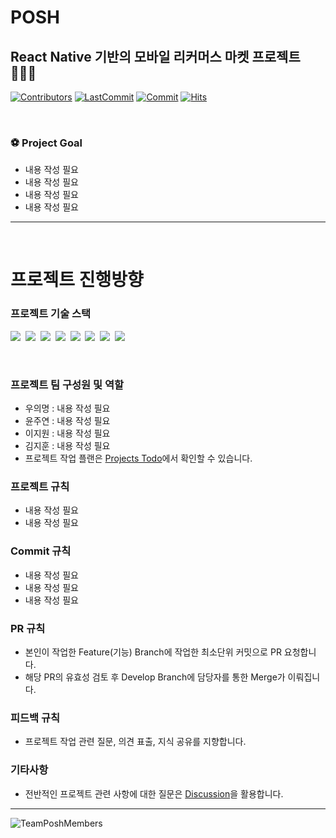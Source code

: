 # POSH 
React Native 기반의 모바일 리커머스 마켓 프로젝트 👩🏻‍💻
---

[![Contributors](https://img.shields.io/github/contributors-anon/TeamPOSH/POSH)](https://github.com/TeamPOSH/POSH)
[![LastCommit](https://img.shields.io/github/last-commit/TeamPOSH/POSH)](https://github.com/TeamPOSH/POSH)
[![Commit](https://img.shields.io/github/commit-activity/w/TeamPOSH/POSH)](https://github.com/TeamPOSH/POSH)
[![Hits](https://hits.seeyoufarm.com/api/count/incr/badge.svg?url=https%3A%2F%2Fgithub.com%2FTeamPOSH/POSH&count_bg=%23FF8500&title_bg=%23555555&icon=&icon_color=%23E7E7E7&title=hits&edge_flat=false)](https://github.com/TeamPOSH/POSH)

<br/>


### ⚽️ Project Goal

- 내용 작성 필요
- 내용 작성 필요
- 내용 작성 필요
- 내용 작성 필요

---

<br/>

# 프로젝트 진행방향

### 프로젝트 기술 스택 
<p align="left">
  <img src="https://img.shields.io/badge/HTML-E34F26?style=flat-square&logo=HTML5&logoColor=white"/></a>&nbsp  
  <img src="https://img.shields.io/badge/CSS-1572B6?style=flat-square&logo=css3&logoColor=white"/></a>&nbsp  
  <img src="https://img.shields.io/badge/Javascript-ffb13b?style=flat-square&logo=javascript&logoColor=white"/></a>&nbsp 
  <img src="https://img.shields.io/badge/Typescript-3178c6?style=flat-square&logo=Typescript&logoColor=white"/></a>&nbsp 
  <img src="https://img.shields.io/badge/React-61dafb?style=flat-square&logo=React&logoColor=white"/></a>&nbsp  
  <img src="https://img.shields.io/badge/Firebase-FFCA28?style=flat-square&logo=Firebase&logoColor=black"/></a>&nbsp
  <img src="https://img.shields.io/badge/ReactNative-61DAFB?style=flat-square&logo=React&logoColor=black"/></a>&nbsp
  <img src="https://img.shields.io/badge/Git-F05032?style=flat-square&logo=Git&logoColor=white"/></a>&nbsp
</p>
<br />

### 프로젝트 팀 구성원 및 역할

- 우의명 : 내용 작성 필요
- 윤주연 : 내용 작성 필요
- 이지원 : 내용 작성 필요
- 김지훈 : 내용 작성 필요
- 프로젝트 작업 플랜은 [Projects Todo](https://github.com/TeamPOSH/POSH/projects/1)에서 확인할 수 있습니다.

### 프로젝트 규칙

- 내용 작성 필요
- 내용 작성 필요

### Commit 규칙

- 내용 작성 필요
- 내용 작성 필요
- 내용 작성 필요

### PR 규칙

- 본인이 작업한 Feature(기능) Branch에 작업한 최소단위 커밋으로 PR 요청합니다.
- 해당 PR의 유효성 검토 후 Develop Branch에 담당자를 통한 Merge가 이뤄집니다.

### 피드백 규칙

- 프로젝트 작업 관련 질문, 의견 표출, 지식 공유를 지향합니다.

### 기타사항
- 전반적인 프로젝트 관련 사항에 대한 질문은 [Discussion](https://github.com/TeamPOSH/POSH/discussions/1)을 활용합니다.

---
![TeamPoshMembers](https://user-images.githubusercontent.com/79819941/139809109-782aee4d-dc3c-4781-82b4-024137e95c5e.png)
